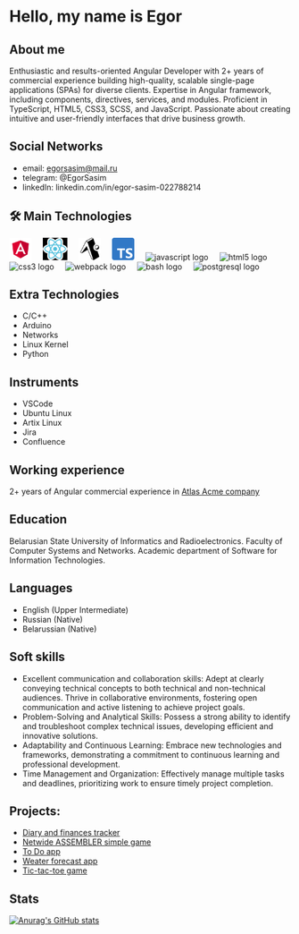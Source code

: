 # Hello, my name is Egor 

## About me

Enthusiastic and results-oriented Angular Developer with 2+ years of commercial experience building high-quality, scalable single-page applications (SPAs) for diverse clients. Expertise in Angular framework, including components, directives, services, and modules. Proficient in TypeScript, HTML5, CSS3, SCSS, and JavaScript. Passionate about creating intuitive and user-friendly interfaces that drive business growth.

## Social Networks

* email: egorsasim@mail.ru
* telegram: @EgorSasim
* linkedIn: linkedin.com/in/egor-sasim-022788214

## 🛠 Main Technologies
<div align="left">
  <img src="assets/angularLogo.png" height="40" alt="angular logo"  />
  <img width="12" />
  <img src="assets/reactLogo.png" height="40" alt="react logo"  />
  <img width="12" />
  <img src="assets/expoLogo.png" height="40" alt="expo logo"  />
  <img width="12" />
  <img src="assets/typeScriptLogo.png" height="40" alt="typescript logo"  />
  <img width="12" />
  <img src="https://cdn.jsdelivr.net/gh/devicons/devicon/icons/javascript/javascript-original.svg" height="40" alt="javascript logo"  />
  <img width="12" />
  <img src="https://cdn.jsdelivr.net/gh/devicons/devicon/icons/html5/html5-original.svg" height="40" alt="html5 logo"  />
  <img width="12" />
  <img src="https://cdn.jsdelivr.net/gh/devicons/devicon/icons/css3/css3-original.svg" height="40" alt="css3 logo"  />
  <img width="12" />
  <img src="https://cdn.simpleicons.org/webpack/8DD6F9" height="40" alt="webpack logo"  />
  <img width="12" />
  <img src="https://cdn.simpleicons.org/gnubash/4EAA25" height="40" alt="bash logo"  />
  <img width="12" />
  <img src="https://skillicons.dev/icons?i=postgres" height="40" alt="postgresql logo"  />
  <img width="12" />
</div>

## Extra Technologies

* C/C++
* Arduino
* Networks
* Linux Kernel
* Python

## Instruments

* VSCode
* Ubuntu Linux
* Artix Linux
* Jira
* Confluence

## Working experience

2+ years of Angular commercial experience in [Atlas Acme company](https://www.park.by/en/residents/atlas-acme/) 

## Education

Belarusian State University of Informatics and Radioelectronics.
 Faculty of Computer Systems and Networks.
 Academic department of Software for Information Technologies.

## Languages

* English (Upper Intermediate)
* Russian (Native)
* Belarussian (Native)

## Soft skills

* Excellent communication and collaboration skills: Adept at clearly conveying technical concepts to both technical and non-technical audiences. Thrive in collaborative environments, fostering open communication and active listening to achieve project goals.
* Problem-Solving and Analytical Skills: Possess a strong ability to identify and troubleshoot complex technical issues, developing efficient and innovative solutions.
* Adaptability and Continuous Learning: Embrace new technologies and frameworks, demonstrating a commitment to continuous learning and professional development.
* Time Management and Organization: Effectively manage multiple tasks and deadlines, prioritizing work to ensure timely project completion.

## Projects:

* [Diary and finances tracker](https://github.com/EgorSasim/diary-finances-tracker-app) 
* [Netwide ASSEMBLER simple game](https://github.com/EgorSasim/appleEaterNasm)
* [To Do app](https://github.com/EgorSasim/to-do-simple-app)
* [Weater forecast app](https://github.com/EgorSasim/weather-forecast-simple-app)
* [Tic-tac-toe game](https://github.com/EgorSasim/TicTacToe)

## Stats

[![Anurag's GitHub stats](https://github-readme-stats.vercel.app/api?username=EgorSasim)](https://github.com/anuraghazra/github-readme-stats)

